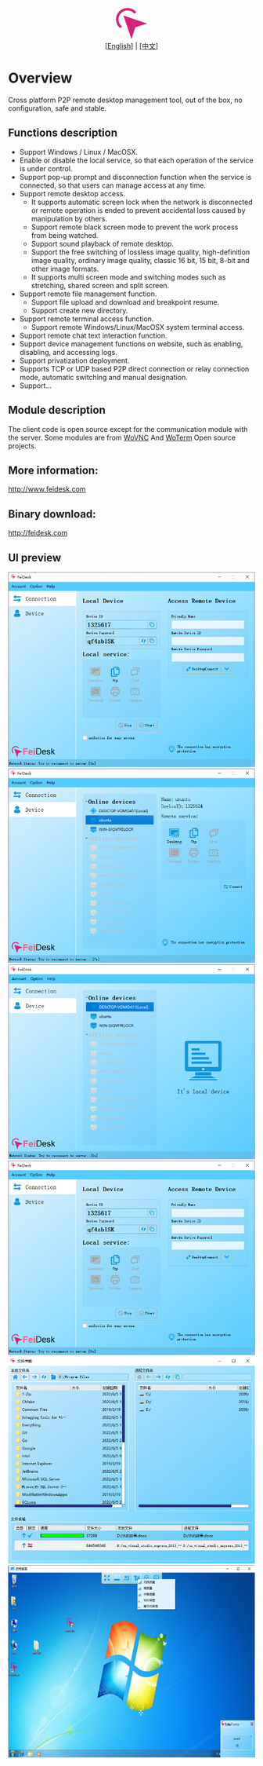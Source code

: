 <p align="center">
  <img src="doc/feidesk.png" width="64" alt="FeiDesk - Another Remote Desktop Assistant"><br>
  [<a href="README.md">English</a>] | [<a href="README-zh.md">中文</a>]  
</p>

# Overview
Cross platform P2P remote desktop management tool, out of the box, no configuration, safe and stable.

## Functions description
- Support Windows / Linux / MacOSX.
- Enable or disable the local service, so that each operation of the service is under control.
- Support pop-up prompt and disconnection function when the service is connected, so that users can manage access at any time.
- Support remote desktop access.
  - It supports automatic screen lock when the network is disconnected or remote operation is ended to prevent accidental loss caused by manipulation by others.
  - Support remote black screen mode to prevent the work process from being watched.
  - Support sound playback of remote desktop.
  - Support the free switching of lossless image quality, high-definition image quality, ordinary image quality, classic 16 bit, 15 bit, 8-bit and other image formats.
  - It supports multi screen mode and switching modes such as stretching, shared screen and split screen.
- Support remote file management function.
  - Support file upload and download and breakpoint resume.
  - Support create new directory.
- Support remote terminal access function.
  - Support remote Windows/Linux/MacOSX system terminal access.
- Support remote chat text interaction function.
- Support device management functions on website, such as enabling, disabling, and accessing logs.
- Support privatization deployment.
- Supports TCP or UDP based P2P direct connection or relay connection mode, automatic switching and manual designation.
- Support...

## Module description
The client code is open source except for the communication module with the server. Some modules are from [WoVNC](http://wovnc.com) And [WoTerm](http://woterm.com) Open source projects.


## More information: 
<a href="http://www.feidesk.com">http://www.feidesk.com</a>

## Binary download:
<a href="http://feidesk.com">http://feidesk.com</a>

## UI preview
<img src="doc/main.png"/>
<img src="doc/main2.png"/>
<img src="doc/main3.png"/>
<img src="doc/main4.png"/>
<img src="doc/ftp.png"/>
<img src="doc/desk.png"/>
